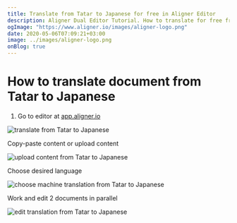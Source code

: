 ```yaml
---
title: Translate from Tatar to Japanese for free in Aligner Editor
description: Aligner Dual Editor Tutorial. How to translate for free from Tatar to Japanese. Aligner is multilingual document management platform. 
ogImage: "https://www.aligner.io/images/aligner-logo.png"
date: 2020-05-06T07:09:21+03:00
image: ../images/aligner-logo.png
onBlog: true
---
```


# How to translate document from Tatar to Japanese

1. Go to editor at [app.aligner.io](https://app.aligner.io "Aligner App web page")

![translate from Tatar to Japanese](../aligner-blank-editor.png "translate from Tatar to Japanese")

Copy-paste content or upload content

![upload content from Tatar to Japanese](../aligner-uploaded-document.png "upload content from Tatar to Japanese")

Choose desired language

![choose machine translation from Tatar to Japanese](../aligner-language-dropdown.png "choose machine translation from Tatar to Japanese")

Work and edit 2 documents in parallel

![edit translation from Tatar to Japanese](../aligner-double-sitded-editor.png "edit translation from Tatar to Japanese")


